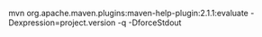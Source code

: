 mvn org.apache.maven.plugins:maven-help-plugin:2.1.1:evaluate -Dexpression=project.version -q -DforceStdout